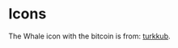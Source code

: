 

# Icons

The Whale icon with the bitcoin is from: [turkkub](https://www.flaticon.com/authors/turkkub).